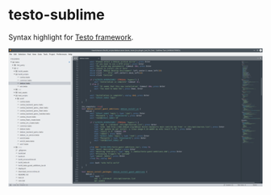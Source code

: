# testo-sublime

Syntax highlight for [Testo framework](https://github.com/log0div0/testo).

![screenshot](https://github.com/testo-lang/testo-sublime/raw/master/screenshot.png)
